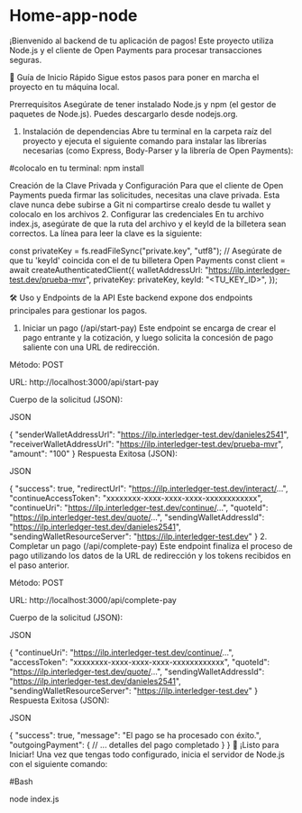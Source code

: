 # Home-app-node

¡Bienvenido al backend de tu aplicación de pagos! Este proyecto utiliza Node.js y el cliente de Open Payments para procesar transacciones seguras.

🚀 Guía de Inicio Rápido
Sigue estos pasos para poner en marcha el proyecto en tu máquina local.

Prerrequisitos
Asegúrate de tener instalado Node.js y npm (el gestor de paquetes de Node.js). Puedes descargarlo desde nodejs.org.

1. Instalación de dependencias
Abre tu terminal en la carpeta raíz del proyecto y ejecuta el siguiente comando para instalar las librerías necesarias (como Express, Body-Parser y la librería de Open Payments):

#colocalo en tu terminal: npm install

 Creación de la Clave Privada y Configuración
Para que el cliente de Open Payments pueda firmar las solicitudes, necesitas una clave privada. Esta clave nunca debe subirse a Git ni compartirse crealo desde tu wallet y colocalo en los archivos 
2. Configurar las credenciales
En tu archivo index.js, asegúrate de que la ruta del archivo y el keyId de la billetera sean correctos. La línea para leer la clave es la siguiente:

const privateKey = fs.readFileSync("private.key", "utf8");
// Asegúrate de que tu 'keyId' coincida con el de tu billetera Open Payments
const client = await createAuthenticatedClient({
  walletAddressUrl: "https://ilp.interledger-test.dev/prueba-mvr",
  privateKey: privateKey,
  keyId: "<TU_KEY_ID>",
});

🛠️ Uso y Endpoints de la API
Este backend expone dos endpoints principales para gestionar los pagos.

1. Iniciar un pago (/api/start-pay)
Este endpoint se encarga de crear el pago entrante y la cotización, y luego solicita la concesión de pago saliente con una URL de redirección.

Método: POST

URL: http://localhost:3000/api/start-pay

Cuerpo de la solicitud (JSON):

JSON

{
  "senderWalletAddressUrl": "https://ilp.interledger-test.dev/danieles2541",
  "receiverWalletAddressUrl": "https://ilp.interledger-test.dev/prueba-mvr",
  "amount": "100"
}
Respuesta Exitosa (JSON):

JSON

{
  "success": true,
  "redirectUrl": "https://ilp.interledger-test.dev/interact/...",
  "continueAccessToken": "xxxxxxxx-xxxx-xxxx-xxxx-xxxxxxxxxxxx",
  "continueUri": "https://ilp.interledger-test.dev/continue/...",
  "quoteId": "https://ilp.interledger-test.dev/quote/...",
  "sendingWalletAddressId": "https://ilp.interledger-test.dev/danieles2541",
  "sendingWalletResourceServer": "https://ilp.interledger-test.dev"
}
2. Completar un pago (/api/complete-pay)
Este endpoint finaliza el proceso de pago utilizando los datos de la URL de redirección y los tokens recibidos en el paso anterior.

Método: POST

URL: http://localhost:3000/api/complete-pay

Cuerpo de la solicitud (JSON):

JSON

{
  "continueUri": "https://ilp.interledger-test.dev/continue/...",
  "accessToken": "xxxxxxxx-xxxx-xxxx-xxxx-xxxxxxxxxxxx",
  "quoteId": "https://ilp.interledger-test.dev/quote/...",
  "sendingWalletAddressId": "https://ilp.interledger-test.dev/danieles2541",
  "sendingWalletResourceServer": "https://ilp.interledger-test.dev"
}
Respuesta Exitosa (JSON):

JSON

{
  "success": true,
  "message": "El pago se ha procesado con éxito.",
  "outgoingPayment": {
    // ... detalles del pago completado
  }
}
🚀 ¡Listo para Iniciar!
Una vez que tengas todo configurado, inicia el servidor de Node.js con el siguiente comando:

#Bash

node index.js
